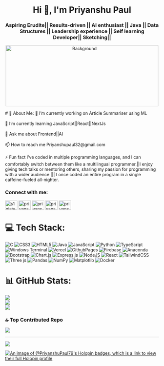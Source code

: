 <h1 align="center">Hi 👋, I'm Priyanshu Paul</h1>
<h3 align="center">Aspiring Erudite|| Results-driven || AI enthusiast || Java || Data Structures || Leadership experience || Self learning Developer|| Sketching||</h3>

<p align="center">
 <img src="bg.jpg" alt="Background " width="500" height="200">
</p>
# 💫 About Me:
🔭 I’m currently working on Article Summariser using ML<br><br>🌱 I’m currently learning JavaScript||React||NextJs<br><br>💬 Ask me about Frontend||AI<br><br>📫 How to reach me Priyanshupaul32@gmail.com<br><br>⚡ Fun fact I've coded in multiple programming languages, and I can comfortably switch between them like a multilingual programmer.||I enjoy giving tech talks or mentoring others, sharing my passion for programming with a wider audience ||| I once coded an entire program in a single caffeine-fueled all-nighter.

<h3 align="left">Connect with me:</h3>
<p align="left">
<a href="https://twitter.com/s1nister79" target="blank"><img align="center" src="https://raw.githubusercontent.com/rahuldkjain/github-profile-readme-generator/master/src/images/icons/Social/twitter.svg" alt="s1nister79" height="30" width="40" /></a>
<a href="https://linkedin.com/in/priyanshu paul" target="blank"><img align="center" src="https://raw.githubusercontent.com/rahuldkjain/github-profile-readme-generator/master/src/images/icons/Social/linked-in-alt.svg" alt="priyanshu paul" height="30" width="40" /></a>
<a href="https://fb.com/priyanshu paul" target="blank"><img align="center" src="https://raw.githubusercontent.com/rahuldkjain/github-profile-readme-generator/master/src/images/icons/Social/facebook.svg" alt="priyanshu paul" height="30" width="40" /></a>
<a href="https://instagram.com/priyanshu79__official" target="blank"><img align="center" src="https://raw.githubusercontent.com/rahuldkjain/github-profile-readme-generator/master/src/images/icons/Social/instagram.svg" alt="priyanshu79__official" height="30" width="40" /></a>
<a href="https://www.leetcode.com/priyanshu_97" target="blank"><img align="center" src="https://raw.githubusercontent.com/rahuldkjain/github-profile-readme-generator/master/src/images/icons/Social/leet-code.svg" alt="priyanshu_97" height="30" width="40" /></a>
</p>


# 💻 Tech Stack:
![C](https://img.shields.io/badge/c-%2300599C.svg?style=for-the-badge&logo=c&logoColor=white) ![CSS3](https://img.shields.io/badge/css3-%231572B6.svg?style=for-the-badge&logo=css3&logoColor=white) ![HTML5](https://img.shields.io/badge/html5-%23E34F26.svg?style=for-the-badge&logo=html5&logoColor=white) ![Java](https://img.shields.io/badge/java-%23ED8B00.svg?style=for-the-badge&logo=openjdk&logoColor=white) ![JavaScript](https://img.shields.io/badge/javascript-%23323330.svg?style=for-the-badge&logo=javascript&logoColor=%23F7DF1E) ![Python](https://img.shields.io/badge/python-3670A0?style=for-the-badge&logo=python&logoColor=ffdd54) ![TypeScript](https://img.shields.io/badge/typescript-%23007ACC.svg?style=for-the-badge&logo=typescript&logoColor=white) ![Windows Terminal](https://img.shields.io/badge/Windows%20Terminal-%234D4D4D.svg?style=for-the-badge&logo=windows-terminal&logoColor=white) ![Vercel](https://img.shields.io/badge/vercel-%23000000.svg?style=for-the-badge&logo=vercel&logoColor=white) ![GithubPages](https://img.shields.io/badge/github%20pages-121013?style=for-the-badge&logo=github&logoColor=white) ![Firebase](https://img.shields.io/badge/firebase-%23039BE5.svg?style=for-the-badge&logo=firebase) ![Anaconda](https://img.shields.io/badge/Anaconda-%2344A833.svg?style=for-the-badge&logo=anaconda&logoColor=white) ![Bootstrap](https://img.shields.io/badge/bootstrap-%238511FA.svg?style=for-the-badge&logo=bootstrap&logoColor=white) ![Chart.js](https://img.shields.io/badge/chart.js-F5788D.svg?style=for-the-badge&logo=chart.js&logoColor=white) ![Express.js](https://img.shields.io/badge/express.js-%23404d59.svg?style=for-the-badge&logo=express&logoColor=%2361DAFB) ![NodeJS](https://img.shields.io/badge/node.js-6DA55F?style=for-the-badge&logo=node.js&logoColor=white) ![React](https://img.shields.io/badge/react-%2320232a.svg?style=for-the-badge&logo=react&logoColor=%2361DAFB) ![TailwindCSS](https://img.shields.io/badge/tailwindcss-%2338B2AC.svg?style=for-the-badge&logo=tailwind-css&logoColor=white) ![Three js](https://img.shields.io/badge/threejs-black?style=for-the-badge&logo=three.js&logoColor=white) ![Pandas](https://img.shields.io/badge/pandas-%23150458.svg?style=for-the-badge&logo=pandas&logoColor=white) ![NumPy](https://img.shields.io/badge/numpy-%23013243.svg?style=for-the-badge&logo=numpy&logoColor=white) ![Matplotlib](https://img.shields.io/badge/Matplotlib-%23ffffff.svg?style=for-the-badge&logo=Matplotlib&logoColor=black) ![Docker](https://img.shields.io/badge/docker-%230db7ed.svg?style=for-the-badge&logo=docker&logoColor=white)
# 📊 GitHub Stats:
![](https://github-readme-stats.vercel.app/api?username=PriyanshuPaul79&theme=ambient_gradient&hide_border=false&include_all_commits=false&count_private=false)<br/>
![](https://github-readme-streak-stats.herokuapp.com/?user=PriyanshuPaul79&theme=ambient_gradient&hide_border=false)<br/>
![](https://github-readme-stats.vercel.app/api/top-langs/?username=PriyanshuPaul79&theme=ambient_gradient&hide_border=false&include_all_commits=false&count_private=false&layout=compact)


### 🔝 Top Contributed Repo
![](https://github-contributor-stats.vercel.app/api?username=PriyanshuPaul79&limit=5&theme=ambient_gradient&combine_all_yearly_contributions=true)

---
[![](https://visitcount.itsvg.in/api?id=PriyanshuPaul79&icon=0&color=0)](https://visitcount.itsvg.in)


[![An image of @PriyanshuPaul79's Holopin badges, which is a link to view their full Holopin profile](https://holopin.me/PriyanshuPaul79)](https://holopin.io/@PriyanshuPaul79)



